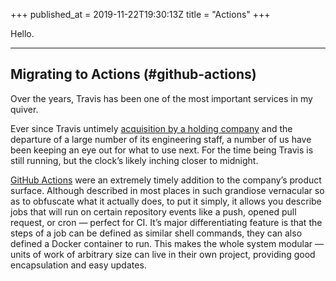 +++
published_at = 2019-11-22T19:30:13Z
title = "Actions"
+++

Hello.

---

## Migrating to Actions (#github-actions)

Over the years, Travis has been one of the most important services in my quiver.

Ever since Travis untimely [acquisition by a holding company](https://news.ycombinator.com/item?id=18978251) and the departure of a large number of its engineering staff, a number of us have been keeping an eye out for what to use next. For the time being Travis is still running, but the clock’s likely inching closer to midnight.

[GitHub Actions](https://github.com/features/actions) were an extremely timely addition to the company’s product surface. Although described in most places in such grandiose vernacular so as to obfuscate what it actually does, to put it simply, it allows you describe jobs that will run on certain repository events like a push, opened pull request, or cron — perfect for CI. It’s major differentiating feature is that the steps of a job can be defined as similar shell commands, they can also defined a Docker container to run. This makes the whole system modular — units of work of arbitrary size can live in their own project, providing good encapsulation and easy updates.

